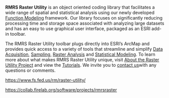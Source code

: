 **RMRS Raster Utility** is an object oriented coding library that facilitates a wide range of spatial and statistical analysis using our newly developed [Function Modeling](https://www.fs.fed.us/rm/raster-utility/function-modeling/) framework. Our library focuses on significantly reducing processing time and storage space associated with analyzing large datasets and has an easy to use graphical user interface, packaged as an ESRI add-in toolbar.

The RMRS Raster Utility toolbar plugs directly into ESRI’s ArcMap and provides quick access to a variety of tools that streamline and simplify [Data Acquisition](https://www.fs.fed.us/rm/raster-utility/tools/?tab=1), [Sampling](https://www.fs.fed.us/rm/raster-utility/tools/?tab=2), [Raster Analysis](https://www.fs.fed.us/rm/raster-utility/tools/?tab=3) and [Statistical Modeling](https://www.fs.fed.us/rm/raster-utility/tools/?tab=4). To learn more about what makes RMRS Raster Utility unique, visit [About the Raster Utility Project](https://www.fs.fed.us/rm/raster-utility/about/) and view the [Tutorials](https://www.fs.fed.us/rm/raster-utility/tutorials/). We invite you to [contact us](https://www.fs.fed.us/rm/raster-utility/contact/)with any questions or comments.

https://www.fs.fed.us/rm/raster-utility/

https://collab.firelab.org/software/projects/rmrsraster
